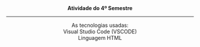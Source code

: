 <CENTER> 
  <B> Atividade do 4º Semestre </B>
  <hr> 
  As tecnologias usadas: <BR>
  Visual Studio Code (VSCODE) <BR>
  Linguagem HTML
    
</CENTER>
